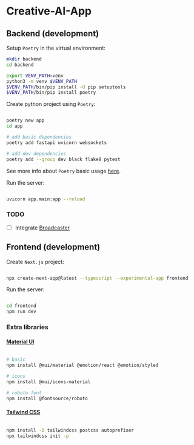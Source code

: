 # Creative-AI-App

## Backend (development)

Setup `Poetry` in the virtual environment:

```zsh
mkdir backend
cd backend

export VENV_PATH=venv
python3 -m venv $VENV_PATH
$VENV_PATH/bin/pip install -U pip setuptools
$VENV_PATH/bin/pip install poetry
```

Create python project using `Poetry`:

```zsh

poetry new app
cd app

# add basic dependencies
poetry add fastapi uvicorn websockets

# add dev dependencies
poetry add --group dev black flake8 pytest
```

See more info about `Poetry` basic usage [here](https://python-poetry.org/docs/basic-usage/).

Run the server:

```zsh

uvicorn app.main:app --reload

```

### TODO

- [ ] Integrate [Broadcaster](https://github.com/encode/broadcaster)

## Frontend (development)

Create `Next.js` project:

```zsh

npx create-next-app@latest --typescript --experimental-app frontend 

```

Run the server:

```zsh

cd frontend
npm run dev

```

### Extra libraries

#### [Material UI](https://mui.com/material-ui/getting-started)

```zsh

# basic
npm install @mui/material @emotion/react @emotion/styled

# icons
npm install @mui/icons-material

# roboto font
npm install @fontsource/roboto

```

#### [Tailwind CSS](https://tailwindcss.com/docs/guides/nextjs#app-directory)

```zsh

npm install -D tailwindcss postcss autoprefixer
npx tailwindcss init -p



```
